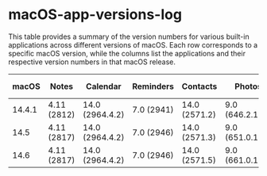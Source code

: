 # macOS-app-versions-log

This table provides a summary of the version numbers for various built-in applications across different versions of macOS. Each row corresponds to a specific macOS version, while the columns list the applications and their respective version numbers in that macOS release.

| macOS  | Notes       | Calendar              | Reminders      | Contacts          | Photos            | Weather      | Dictionary     | Voice Notes    | Stock          | Clock      | Calculator   | Safari                                          | Finder | Mail                         | Anteprima          | QuickTime        | Find Me          |
|--------|-------------|-----------------------|----------------|-------------------|-------------------|--------------|----------------|----------------|----------------|------------|---------------|------------------------------------------------|--------|------------------------------|--------------------|------------------|------------------|
| 14.4.1 | 4.11 (2812) | 14.0 (2964.4.2)       | 7.0 (2941)     | 14.0 (2571.2)     | 9.0 (646.2.101)   | 4.2.2 (563)  | 2.3.0 (294)    | 2.4 (1158)     | 6.2.2 (1335)   | 1.1 (62)   | 10.16 (223)  | 17.4.1 (19618.1.15.11.14)                      | 14.4   | 16.0 (3774.500.171.1.1)     | 11.0 (1056.5.1)    | 10.5 (1188.3)    |                  |
| 14.5   | 4.11 (2817) | 14.0 (2964.4.2)       | 7.0 (2946)     | 14.0 (2571.3)     | 9.0 (651.0.100)   | 4.2.2 (606)  | 2.3.0 (294)    | 2.4 (1158)     | 6.2.2 (1365)   | 1.1 (62)   | 10.16 (223)  | 17.5 (19618.2.1, 2.11.6)                       | 14.5   | 16.0 (3774.600.62)          | 11.0 (1056.5.1)    | 10.5 (1188.3)    |                  |
| 14.6   | 4.11 (2817) | 14.0 (2964.4.2)       | 7.0 (2946)     | 14.0 (2571.5)     | 9.0 (661.0.111)   | 4.2.2 (614)  | 2.3.0 (294)    | 2.4 (1158.1)   | 6.2.3 (1374)   | 1.1 (62)   | 10.16 (223)  | 17.6 (19618.3.1, 1.11.5)                       | 14.06  | 16.0 (3776.700.51)          | 11.0 (1056.5.1)    | 10.5 (1192.1)    | 4.0 (377.23)     |
